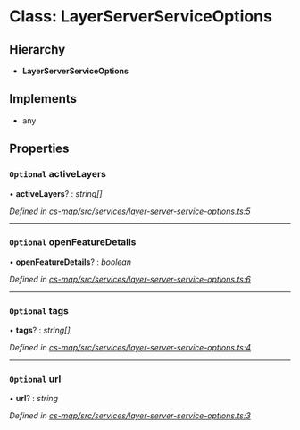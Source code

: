 # Class: LayerServerServiceOptions

## Hierarchy

* **LayerServerServiceOptions**

## Implements

* any

## Properties

### `Optional` activeLayers

• **activeLayers**? : *string[]*

*Defined in [cs-map/src/services/layer-server-service-options.ts:5](https://github.com/TNOCS/csnext/blob/40018c3a/packages/cs-map/src/services/layer-server-service-options.ts#L5)*

___

### `Optional` openFeatureDetails

• **openFeatureDetails**? : *boolean*

*Defined in [cs-map/src/services/layer-server-service-options.ts:6](https://github.com/TNOCS/csnext/blob/40018c3a/packages/cs-map/src/services/layer-server-service-options.ts#L6)*

___

### `Optional` tags

• **tags**? : *string[]*

*Defined in [cs-map/src/services/layer-server-service-options.ts:4](https://github.com/TNOCS/csnext/blob/40018c3a/packages/cs-map/src/services/layer-server-service-options.ts#L4)*

___

### `Optional` url

• **url**? : *string*

*Defined in [cs-map/src/services/layer-server-service-options.ts:3](https://github.com/TNOCS/csnext/blob/40018c3a/packages/cs-map/src/services/layer-server-service-options.ts#L3)*
